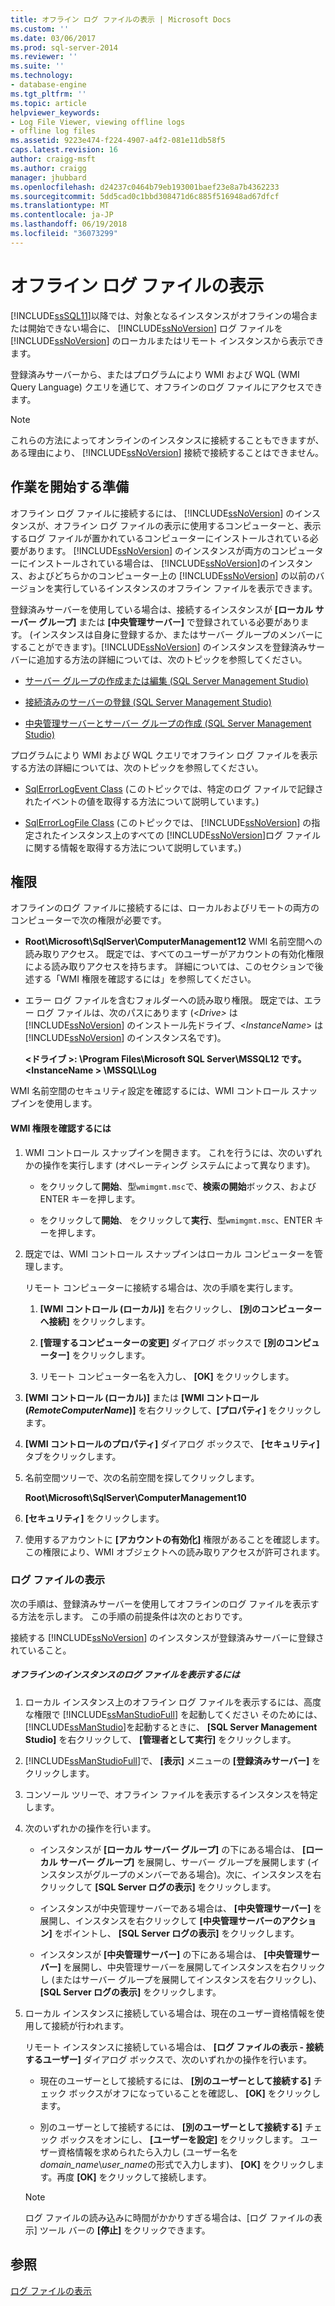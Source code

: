 ```yaml
---
title: オフライン ログ ファイルの表示 | Microsoft Docs
ms.custom: ''
ms.date: 03/06/2017
ms.prod: sql-server-2014
ms.reviewer: ''
ms.suite: ''
ms.technology:
- database-engine
ms.tgt_pltfrm: ''
ms.topic: article
helpviewer_keywords:
- Log File Viewer, viewing offline logs
- offline log files
ms.assetid: 9223e474-f224-4907-a4f2-081e11db58f5
caps.latest.revision: 16
author: craigg-msft
ms.author: craigg
manager: jhubbard
ms.openlocfilehash: d24237c0464b79eb193001baef23e8a7b4362233
ms.sourcegitcommit: 5dd5cad0c1bbd308471d6c885f516948ad67dfcf
ms.translationtype: MT
ms.contentlocale: ja-JP
ms.lasthandoff: 06/19/2018
ms.locfileid: "36073299"
---
```

# <a name="view-offline-log-files"></a>オフライン ログ ファイルの表示
  [!INCLUDE[ssSQL11](../../includes/sssql11-md.md)]以降では、対象となるインスタンスがオフラインの場合または開始できない場合に、 [!INCLUDE[ssNoVersion](../../includes/ssnoversion-md.md)] ログ ファイルを [!INCLUDE[ssNoVersion](../../includes/ssnoversion-md.md)] のローカルまたはリモート インスタンスから表示できます。  
  
 登録済みサーバーから、またはプログラムにより WMI および WQL (WMI Query Language) クエリを通じて、オフラインのログ ファイルにアクセスできます。  
  
> [!NOTE]  
>  これらの方法によってオンラインのインスタンスに接続することもできますが、ある理由により、 [!INCLUDE[ssNoVersion](../../includes/ssnoversion-md.md)] 接続で接続することはできません。  
  
## <a name="before-you-begin"></a>作業を開始する準備  
 オフライン ログ ファイルに接続するには、 [!INCLUDE[ssNoVersion](../../includes/ssnoversion-md.md)] のインスタンスが、オフライン ログ ファイルの表示に使用するコンピューターと、表示するログ ファイルが置かれているコンピューターにインストールされている必要があります。 [!INCLUDE[ssNoVersion](../../includes/ssnoversion-md.md)] のインスタンスが両方のコンピューターにインストールされている場合は、 [!INCLUDE[ssNoVersion](../../includes/ssnoversion-md.md)]のインスタンス、およびどちらかのコンピューター上の [!INCLUDE[ssNoVersion](../../includes/ssnoversion-md.md)] の以前のバージョンを実行しているインスタンスのオフライン ファイルを表示できます。  
  
 登録済みサーバーを使用している場合は、接続するインスタンスが **[ローカル サーバー グループ]** または **[中央管理サーバー]** で登録されている必要があります。 (インスタンスは自身に登録するか、またはサーバー グループのメンバーにすることができます)。[!INCLUDE[ssNoVersion](../../includes/ssnoversion-md.md)] のインスタンスを登録済みサーバーに追加する方法の詳細については、次のトピックを参照してください。  
  
-   [サーバー グループの作成または編集 &#40;SQL Server Management Studio&#41;](../../ssms/register-servers/create-or-edit-a-server-group-sql-server-management-studio.md)  
  
-   [接続済みのサーバーの登録 &#40;SQL Server Management Studio&#41;](../../ssms/register-servers/register-a-connected-server-sql-server-management-studio.md)  
  
-   [中央管理サーバーとサーバー グループの作成 &#40;SQL Server Management Studio&#41;](../../ssms/register-servers/create-a-central-management-server-and-server-group.md)  
  
 プログラムにより WMI および WQL クエリでオフライン ログ ファイルを表示する方法の詳細については、次のトピックを参照してください。  
  
-   [SqlErrorLogEvent Class](../wmi-provider-configuration-classes/sqlerrorlogevent-class.md) (このトピックでは、特定のログ ファイルで記録されたイベントの値を取得する方法について説明しています。)  
  
-   [SqlErrorLogFile Class](../wmi-provider-configuration-classes/sqlerrorlogfile-class.md) (このトピックでは、 [!INCLUDE[ssNoVersion](../../includes/ssnoversion-md.md)] の指定されたインスタンス上のすべての [!INCLUDE[ssNoVersion](../../includes/ssnoversion-md.md)]ログ ファイルに関する情報を取得する方法について説明しています。)  
  
##  <a name="BeforeYouBegin"></a> 権限  
 オフラインのログ ファイルに接続するには、ローカルおよびリモートの両方のコンピューターで次の権限が必要です。  
  
-   **Root\Microsoft\SqlServer\ComputerManagement12** WMI 名前空間への読み取りアクセス。 既定では、すべてのユーザーがアカウントの有効化権限による読み取りアクセスを持ちます。 詳細については、このセクションで後述する「WMI 権限を確認するには」を参照してください。  
  
-   エラー ログ ファイルを含むフォルダーへの読み取り権限。 既定では、エラー ログ ファイルは、次のパスにあります (\<*Drive>* は [!INCLUDE[ssNoVersion](../../includes/ssnoversion-md.md)] のインストール先ドライブ、\<*InstanceName*> は [!INCLUDE[ssNoVersion](../../includes/ssnoversion-md.md)] のインスタンス名です)。  
  
     **\<ドライブ >: \Program Files\Microsoft SQL Server\MSSQL12 です。\<InstanceName > \MSSQL\Log**  
  
 WMI 名前空間のセキュリティ設定を確認するには、WMI コントロール スナップインを使用します。  
  
#### <a name="to-verify-wmi-permissions"></a>WMI 権限を確認するには  
  
1.  WMI コントロール スナップインを開きます。 これを行うには、次のいずれかの操作を実行します (オペレーティング システムによって異なります)。  
  
    -   をクリックして**開始**、型`wmimgmt.msc`で、**検索の開始**ボックス、および ENTER キーを押します。  
  
    -   をクリックして**開始**、 をクリックして**実行**、型`wmimgmt.msc`、ENTER キーを押します。  
  
2.  既定では、WMI コントロール スナップインはローカル コンピューターを管理します。  
  
     リモート コンピューターに接続する場合は、次の手順を実行します。  
  
    1.  **[WMI コントロール (ローカル)]** を右クリックし、 **[別のコンピューターへ接続]** をクリックします。  
  
    2.  **[管理するコンピューターの変更]** ダイアログ ボックスで **[別のコンピューター]** をクリックします。  
  
    3.  リモート コンピューター名を入力し、 **[OK]** をクリックします。  
  
3.  **[WMI コントロール (ローカル)]** または **[WMI コントロール (***RemoteComputerName***)]** を右クリックして、**[プロパティ]** をクリックします。  
  
4.  **[WMI コントロールのプロパティ]** ダイアログ ボックスで、 **[セキュリティ]** タブをクリックします。  
  
5.  名前空間ツリーで、次の名前空間を探してクリックします。  
  
     **Root\Microsoft\SqlServer\ComputerManagement10**  
  
6.  **[セキュリティ]** をクリックします。  
  
7.  使用するアカウントに **[アカウントの有効化]** 権限があることを確認します。 この権限により、WMI オブジェクトへの読み取りアクセスが許可されます。  
  
### <a name="view-log-files"></a>ログ ファイルの表示  
 次の手順は、登録済みサーバーを使用してオフラインのログ ファイルを表示する方法を示します。 この手順の前提条件は次のとおりです。  
  
 接続する [!INCLUDE[ssNoVersion](../../includes/ssnoversion-md.md)] のインスタンスが登録済みサーバーに登録されていること。  
  
##### <a name="to-view-log-files-for-instances-that-are-offline"></a>オフラインのインスタンスのログ ファイルを表示するには  
  
1.  ローカル インスタンス上のオフライン ログ ファイルを表示するには、高度な権限で [!INCLUDE[ssManStudioFull](../../includes/ssmanstudiofull-md.md)] を起動してください そのためには、 [!INCLUDE[ssManStudio](../../includes/ssmanstudio-md.md)]を起動するときに、 **[SQL Server Management Studio]** を右クリックして、 **[管理者として実行]** をクリックします。  
  
2.  [!INCLUDE[ssManStudioFull](../../includes/ssmanstudiofull-md.md)]で、 **[表示]** メニューの **[登録済みサーバー]** をクリックします。  
  
3.  コンソール ツリーで、オフライン ファイルを表示するインスタンスを特定します。  
  
4.  次のいずれかの操作を行います。  
  
    -   インスタンスが **[ローカル サーバー グループ]** の下にある場合は、 **[ローカル サーバー グループ]** を展開し、サーバー グループを展開します (インスタンスがグループのメンバーである場合)。次に、インスタンスを右クリックして **[SQL Server ログの表示]** をクリックします。  
  
    -   インスタンスが中央管理サーバーである場合は、 **[中央管理サーバー]** を展開し、インスタンスを右クリックして **[中央管理サーバーのアクション]** をポイントし、 **[SQL Server ログの表示]** をクリックします。  
  
    -   インスタンスが **[中央管理サーバー]** の下にある場合は、 **[中央管理サーバー]** を展開し、中央管理サーバーを展開してインスタンスを右クリックし (またはサーバー グループを展開してインスタンスを右クリックし)、 **[SQL Server ログの表示]** をクリックします。  
  
5.  ローカル インスタンスに接続している場合は、現在のユーザー資格情報を使用して接続が行われます。  
  
     リモート インスタンスに接続している場合は、 **[ログ ファイルの表示 - 接続するユーザー]** ダイアログ ボックスで、次のいずれかの操作を行います。  
  
    -   現在のユーザーとして接続するには、 **[別のユーザーとして接続する]** チェック ボックスがオフになっていることを確認し、 **[OK]** をクリックします。  
  
    -   別のユーザーとして接続するには、 **[別のユーザーとして接続する]** チェック ボックスをオンにし、 **[ユーザーを設定]** をクリックします。 ユーザー資格情報を求められたら入力し (ユーザー名を *domain_name*\\*user_name*の形式で入力します)、 **[OK]** をクリックします。再度 **[OK]** をクリックして接続します。  
  
    > [!NOTE]  
    >  ログ ファイルの読み込みに時間がかかりすぎる場合は、[ログ ファイルの表示] ツール バーの **[停止]** をクリックできます。  
  
## <a name="see-also"></a>参照  
 [ログ ファイルの表示](log-file-viewer.md)  
  
  